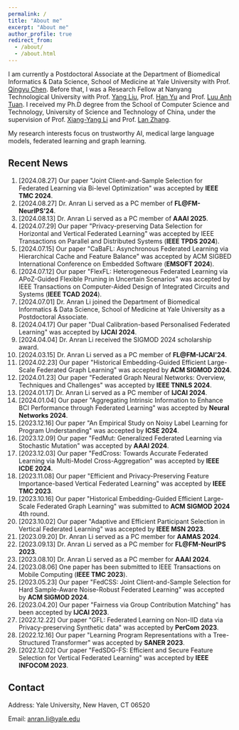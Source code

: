 ```yaml
---
permalink: /
title: "About me"
excerpt: "About me"
author_profile: true
redirect_from: 
  - /about/
  - /about.html
---
```

I am currently a Postdoctoral Associate at the Department of Biomedical Informatics & Data Science, School of Medicine at Yale University with Prof. [Qingyu Chen](https://sites.google.com/view/qingyuchen/home). Before that, I was a Research Fellow at Nanyang Technological University with Prof. [Yang Liu](https://personal.ntu.edu.sg/yangliu/), Prof. [Han Yu](https://personal.ntu.edu.sg/han.yu/) and Prof. [Luu Anh Tuan](https://tuanluu.github.io/). I received my Ph.D degree from the School of Computer Science and Technology, University of Science and Technology of China, under the supervision of Prof. [Xiang-Yang Li](http://staff.ustc.edu.cn/~xiangyangli/index.html) and Prof. [Lan Zhang](http://cs.ustc.edu.cn/2020/0706/c23235a460088/page.htm). 

My research interests focus on trustworthy AI, medical large language models, federated learning and graph learning. 


Recent News
------
1. [2024.08.27] Our paper "Joint Client-and-Sample Selection for Federated Learning via Bi-level Optimization" was accepted by **IEEE TMC 2024**.
2. [2024.08.27] Dr. Anran Li served as a PC member of **FL@FM-NeurIPS'24**. 
3. [2024.08.13] Dr. Anran Li served as a PC member of **AAAI 2025**. 
4. [2024.07.29] Our paper "Privacy-preserving Data Selection for Horizontal and Vertical Federated Learning" was accepted by IEEE Transactions on Parallel and Distributed Systems (**IEEE TPDS 2024**). 
5. [2024.07.15] Our paper "CaBaFL: Asynchronous Federated Learning via Hierarchical Cache and Feature Balance" was accepted by ACM SIGBED International Conference on Embedded Software (**EMSOFT 2024**). 
6. [2024.07.12] Our paper "FlexFL: Heterogeneous Federated Learning via APoZ-Guided Flexible Pruning in Uncertain Scenarios" was accepted by IEEE Transactions on Computer-Aided Design of Integrated Circuits and Systems (**IEEE TCAD 2024**). 
7. [2024.07.01] Dr. Anran Li joined the Department of Biomedical Informatics & Data Science, School of Medicine at Yale University as a Postdoctoral Associate. 
8. [2024.04.17] Our paper "Dual Calibration-based Personalised Federated Learning" was accepted by **IJCAI 2024**. 
9. [2024.04.04] Dr. Anran Li received the SIGMOD 2024 scholarship award. 
10. [2024.03.15] Dr. Anran Li served as a PC member of **FL@FM-IJCAI'24**. 
11. [2024.02.23] Our paper "Historical Embedding-Guided Efficient Large-Scale Federated Graph Learning" was accepted by **ACM SIGMOD 2024**. 
12. [2024.01.23] Our paper "Federated Graph Neural Networks: Overview, Techniques and Challenges" was accepted by **IEEE TNNLS 2024**.
13. [2024.01.17] Dr. Anran Li served as a PC member of **IJCAI 2024**.
14. [2024.01.04] Our paper "Aggregating Intrinsic Information to Enhance BCI Performance through Federated Learning" was accepted by **Neural Networks 2024**. 
15. [2023.12.16] Our paper "An Empirical Study on Noisy Label Learning for Program Understanding" was accepted by **ICSE 2024**.
16. [2023.12.09] Our paper "FedMut: Generalized Federated Learning via Stochastic Mutation" was accepted by **AAAI 2024**. 
17. [2023.12.03] Our paper "FedCross: Towards Accurate Federated Learning via Multi-Model Cross-Aggregation" was accepted by **IEEE ICDE 2024**.
18. [2023.11.08] Our paper "Efficient and Privacy-Preserving Feature Importance-based Vertical Federated Learning" was accepted by **IEEE TMC 2023**. 
19. [2023.10.16] Our paper "Historical Embedding-Guided Efficient Large-Scale Federated Graph Learning" was submitted to **ACM SIGMOD 2024** 4th round.
20. [2023.10.02] Our paper "Adaptive and Efficient Participant Selection in Vertical Federated Learning" was accepted by **IEEE MSN 2023**.
21. [2023.09.20] Dr. Anran Li served as a PC member for **AAMAS 2024**.
22. [2023.09.13] Dr. Anran Li served as a PC member for **FL@FM-NeurIPS 2023**. 
23. [2023.08.10] Dr. Anran Li served as a PC member for **AAAI 2024**.
24. [2023.08.06] One paper has been submitted to IEEE Transactions on Mobile Computing (**IEEE TMC 2023**).
25. [2023.05.23] Our paper "FedCSS: Joint Client-and-Sample Selection for Hard Sample-Aware Noise-Robust Federated Learning" was accepted by **ACM SIGMOD 2024**. 
26. [2023.04.20] Our paper "Fairness via Group Contribution Matching" has been accepted by **IJCAI 2023**.
27. [2022.12.22] Our paper "GFL: Federated Learning on Non-IID data via Privacy-preserving Synthetic data" was accepted by **PerCom 2023**.
28. [2022.12.16] Our paper "Learning Program Representations with a Tree-Structured Transformer" was accepted by **SANER 2023**.
29. [2022.12.02] Our paper "FedSDG-FS: Efficient and Secure Feature Selection for Vertical Federated Learning" was accepted by **IEEE INFOCOM 2023**. 


## Contact

Address: Yale University, New Haven, CT 06520

Email: anran.li@yale.edu 




